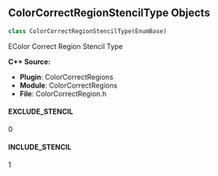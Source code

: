 ## ColorCorrectRegionStencilType Objects

```python
class ColorCorrectRegionStencilType(EnumBase)
```

EColor Correct Region Stencil Type

**C++ Source:**

- **Plugin**: ColorCorrectRegions
- **Module**: ColorCorrectRegions
- **File**: ColorCorrectRegion.h

<a id="unreal.ColorCorrectRegionStencilType.EXCLUDE_STENCIL"></a>

#### EXCLUDE_STENCIL

0

<a id="unreal.ColorCorrectRegionStencilType.INCLUDE_STENCIL"></a>

#### INCLUDE_STENCIL

1

<a id="unreal.GeometryMaskColorChannel"></a>
